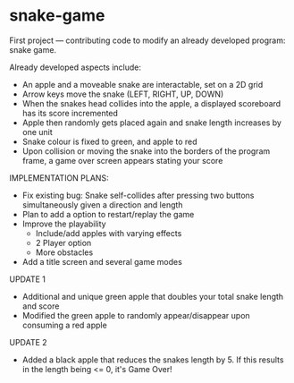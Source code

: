 # snake-game

First project — contributing code to modify an already developed program: snake game.

Already developed aspects include:
- An apple and a moveable snake are interactable, set on a 2D grid
- Arrow keys move the snake (LEFT, RIGHT, UP, DOWN)
- When the snakes head collides into the apple, a displayed scoreboard has its score incremented
- Apple then randomly gets placed again and snake length increases by one unit
- Snake colour is fixed to green, and apple to red
- Upon collision or moving the snake into the borders of the program frame, a game over screen appears stating your score

IMPLEMENTATION PLANS:
- Fix existing bug: Snake self-collides after pressing two buttons simultaneously given a direction and length
- Plan to add a option to restart/replay the game
- Improve the playability
  - Include/add apples with varying effects
  - 2 Player option
  - More obstacles
- Add a title screen and several game modes

UPDATE 1
- Additional and unique green apple that doubles your total snake length and score
- Modified the green apple to randomly appear/disappear upon consuming a red apple

UPDATE 2
- Added a black apple that reduces the snakes length by 5. If this results in the length being <= 0, it's Game Over!
